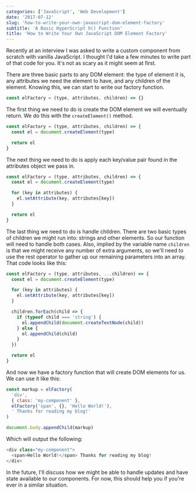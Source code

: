 ```yaml
---
categories: ['JavaScript', 'Web Development']
date: '2017-07-12'
slug: 'how-to-write-your-own-javascript-dom-element-factory'
subtitle: 'A Basic HyperScript h() Function'
title: 'How to Write Your Own JavaScript DOM Element Factory'
---
```


Recently at an interview I was asked to write a custom component from scratch with vanilla JavaScript. I thought I'd take a few minutes to write part of that code for you. It's not as scary as it might seem at first.

There are three basic parts to any DOM element: the type of element it is, any attributes we need the element to have, and any children of the element. Knowing this, we can start to write our factory function.

```javascript
const elFactory = (type, attributes, children) => {}
```

The first thing we need to do is create the DOM element we will eventually return. We do this with the `createElement()` method.

```javascript
const elFactory = (type, attributes, children) => {
  const el = document.createElement(type)

  return el
}
```

The next thing we need to do is apply each key/value pair found in the attributes object we pass in.

```javascript
const elFactory = (type, attributes, children) => {
  const el = document.createElement(type)

  for (key in attributes) {
    el.setAttribute(key, attributes[key])
  }

  return el
}
```

The last thing we need to do is handle children. There are two basic types of children we might run into: strings and other elements. So our function will need to handle both cases. Also, implied by the variable name `children` is that we might receive any number of extra arguments, so we'll need to use the rest operator to gather up our remaining parameters into an array. That code looks like this:

```javascript
const elFactory = (type, attributes, ...children) => {
  const el = document.createElement(type)

  for (key in attributes) {
    el.setAttribute(key, attributes[key])
  }

  children.forEach(child => {
    if (typeof child === 'string') {
      el.appendChild(document.createTextNode(child))
    } else {
      el.appendChild(child)
    }
  })

  return el
}
```

And now we have a factory function that will create DOM elements for us. We can use it like this:

```javascript
const markup = elFactory(
  'div',
  { class: 'my-component' },
  elFactory('span', {}, 'Hello World!'),
  ' Thanks for reading my blog!'
)

document.body.appendChild(markup)
```

Which will output the following:

```javascript
<div class="my-component">
  <span>Hello World!</span> Thanks for reading my blog!
</div>
```

In the future, I'll discuss how we might be able to handle updates and have state available to our components. For now, this should help you if you're ever in a similar situation.
